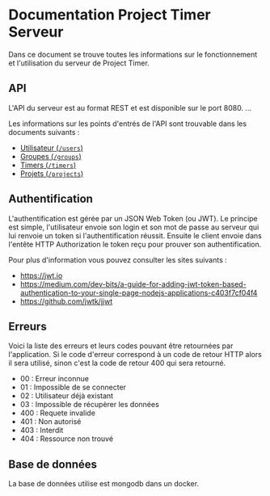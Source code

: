 # Documentation Project Timer Serveur

Dans ce document se trouve toutes les informations sur le fonctionnement et l'utilisation du serveur de Project Timer.

## API

L'API du serveur est au format REST et est disponible sur le port 8080. 
...

Les informations sur les points d'entrés de l'API sont trouvable dans les documents suivants : 
- [Utilisateur (`/users`)](./api/users.md) 
- [Groupes (`/groups`)](./api/groups.md) 
- [Timers (`/timers`)](./api/timers.md)
- [Projets (`/projects`)](./api/projects.md.md)  

## Authentification

L'authentification est gérée par un JSON Web Token (ou JWT). Le principe est simple, l'utilisateur envoie son login et son mot de passe au serveur qui lui renvoie un token si l'authentification réussit. Ensuite le client envoie dans l'entête HTTP Authorization le token reçu pour prouver son authentification.

Pour plus d'information vous pouvez consulter les sites suivants :

- https://jwt.io
- https://medium.com/dev-bits/a-guide-for-adding-jwt-token-based-authentication-to-your-single-page-nodejs-applications-c403f7cf04f4
- https://github.com/jwtk/jjwt



## Erreurs

Voici la liste des erreurs et leurs codes pouvant être retournées par l'application. Si le code d'erreur correspond à un code de retour HTTP alors il sera utilisé, sinon c'est la code de retour 400 qui sera retourné.

- 00 : Erreur inconnue
- 01 : Impossible de se connecter
- 02 : Utilisateur déjà existant
- 03 : Impossible de récupèrer les données
- 400 : Requete invalide
- 401 : Non autorisé
- 403 : Interdit
- 404 : Ressource non trouvé

## Base de données

La base de données utilise est mongodb dans un docker. 

